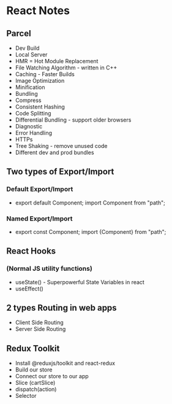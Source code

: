 # React Notes

## Parcel

* Dev Build
* Local Server
* HMR = Hot Module Replacement
* File Watching Algorithm - written in C++
* Caching - Faster Builds
* Image Optimization
* Minification
* Bundling
* Compress
* Consistent Hashing
* Code Splitting
* Differential Bundling - support older browsers
* Diagnostic
* Error Handling
* HTTPs
* Tree Shaking - remove unused code
* Different dev and prod bundles


## Two types of Export/Import

### Default Export/Import
* export default Component; import Component from "path";

### Named Export/Import
* export const Component; import {Component} from "path";

## React Hooks
### (Normal JS utility functions)

* useState() - Superpowerful State Variables in react
* useEffect()

## 2 types Routing in web apps

* Client Side Routing
* Server Side Routing

## Redux Toolkit

* Install @reduxjs/toolkit and react-redux
* Build our store
* Connect our store to our app
* Slice (cartSlice)
* dispatch(action)
* Selector
